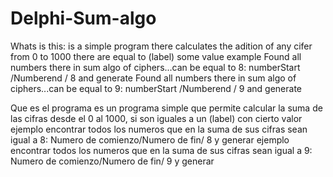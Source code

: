 # Delphi-Sum-algo
Whats is this:
is a simple program there calculates the adition of any cifer from 0 to 1000  there are equal to (label) some value
example Found all numbers there in sum algo of ciphers...can be equal to 8:
numberStart /Numberend / 8 and generate
Found all numbers there in sum algo of ciphers...can be equal to 9:
numberStart /Numberend / 9 and generate

Que es el programa
es un programa simple que permite calcular la suma de las cifras desde el 0 al 1000, si son iguales a un (label) con cierto valor
ejemplo encontrar todos los numeros que en la suma de sus cifras sean igual a 8:
Numero de comienzo/Numero de fin/ 8 y generar
ejemplo encontrar todos los numeros que en la suma de sus cifras sean igual a 9:
Numero de comienzo/Numero de fin/ 9 y generar



